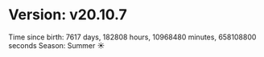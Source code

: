 # Version: v20.10.7
Time since birth: 7617 days, 182808 hours, 10968480 minutes, 658108800 seconds
Season: Summer ☀️
